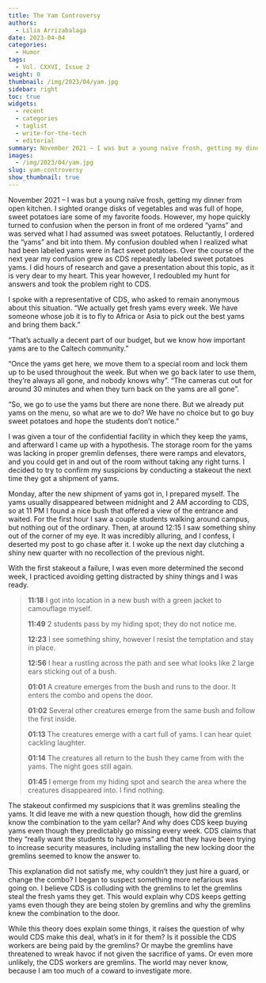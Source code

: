 ```yaml
---
title: The Yam Controversy
authors:
  - Lilia Arrizabalaga
date: 2023-04-04
categories:
  - Humor
tags:
  - Vol. CXXVI, Issue 2
weight: 0
thumbnail: /img/2023/04/yam.jpg
sidebar: right
toc: true
widgets:
  - recent
  - categories
  - taglist
  - write-for-the-tech
  - editorial
summary: November 2021 – I was but a young naïve frosh, getting my dinner from open kitchen. I sighted orange disks of vegetables and was full of hope, sweet potatoes iare some of my favorite foods. However, my hope quickly turned to confusion when the person in front of me ordered “yams”.
images:
  - /img/2023/04/yam.jpg
slug: yam-controversy
show_thumbnail: true
---
```


November 2021 – I was but a young naïve frosh, getting my dinner from open kitchen. I sighted orange disks of vegetables and was full of hope, sweet potatoes iare some of my favorite foods. However, my hope quickly turned to confusion when the person in front of me ordered “yams” and was served what I had assumed was sweet potatoes. Reluctantly, I ordered the “yams” and bit into them. My confusion doubled when I realized what had been labeled yams were in fact sweet potatoes. Over the course of the next year my confusion grew as CDS repeatedly labeled sweet potatoes yams. I did hours of research and gave a presentation about this topic, as it is very dear to my heart. This year however, I redoubled my hunt for answers and took the problem right to CDS.

I spoke with a representative of CDS, who asked to remain anonymous about this situation. “We actually get fresh yams every week. We have someone whose job it is to fly to Africa or Asia to pick out the best yams and bring them back.” 

“That’s actually a decent part of our budget, but we know how important yams are to the Caltech community.” 

 “Once the yams get here, we move them to a special room and lock them up to be used throughout the week. But when we go back later to use them, they’re always all gone, and nobody knows why”. “The cameras cut out for around 30 minutes and when they turn back on the yams are all gone”. 

“So, we go to use the yams but there are none there. But we already put yams on the menu, so what are we to do? We have no choice but to go buy sweet potatoes and hope the students don’t notice.”

I was given a tour of the confidential facility in which they keep the yams, and afterward I came up with a hypothesis. The storage room for the yams was lacking in proper gremlin defenses, there were ramps and elevators, and you could get in and out of the room without taking any right turns. I decided to try to confirm my suspicions by conducting a stakeout the next time they got a shipment of yams.

Monday, after the new shipment of yams got in, I prepared myself. The yams usually disappeared between midnight and 2 AM according to CDS, so at 11 PM I found a nice bush that offered a view of the entrance and waited. For the first hour I saw a couple students walking around campus, but nothing out of the ordinary. Then, at around 12:15 I saw something shiny out of the corner of my eye. It was incredibly alluring, and I confess, I deserted my post to go chase after it. I woke up the next day clutching a shiny new quarter with no recollection of the previous night.

With the first stakeout a failure, I was even more determined the second week, I practiced avoiding getting distracted by shiny things and I was ready.

>  **11:18**   I got into location in a new bush with a green jacket to camouflage myself.
>
> **11:49**   2 students pass by my hiding spot; they do not notice me.
>
> **12:23**   I see something shiny, however I resist the temptation and stay in place.
>
> **12:56**   I hear a rustling across the path and see what looks like 2 large ears sticking out of a bush.
>
> **01:01**   A creature emerges from the bush and runs to the door. It enters the combo and opens the door.
>
> **01:02**   Several other creatures emerge from the same bush and follow the first inside.
>
> **01:13**   The creatures emerge with a cart full of yams. I can hear quiet cackling laughter.
>
> **01:14**   The creatures all return to the bush they came from with the yams. The night goes still again.
>
> **01:45**   I emerge from my hiding spot and search the area where the creatures disappeared into. I find nothing.


The stakeout confirmed my suspicions that it was gremlins stealing the yams. It did leave me with a new question though, how did the gremlins know the combination to the yam cellar? And why does CDS keep buying yams even though they predictably go missing every week. CDS claims that they “really want the students to have yams” and that they have been trying to increase security measures, including installing the new locking door the gremlins seemed to know the answer to. 

This explanation did not satisfy me, why couldn’t they just hire a guard, or change the combo? I began to suspect something more nefarious was going on. I believe CDS is colluding with the gremlins to let the gremlins steal the fresh yams they get. This would explain why CDS keeps getting yams even though they are being stolen by gremlins and why the gremlins knew the combination to the door.

While this theory does explain some things, it raises the question of why would CDS make this deal, what’s in it for them? Is it possible the CDS workers are being paid by the gremlins? Or maybe the gremlins have threatened to wreak havoc if not given the sacrifice of yams. Or even more unlikely, the CDS workers are gremlins. The world may never know, because I am too much of a coward to investigate more.
